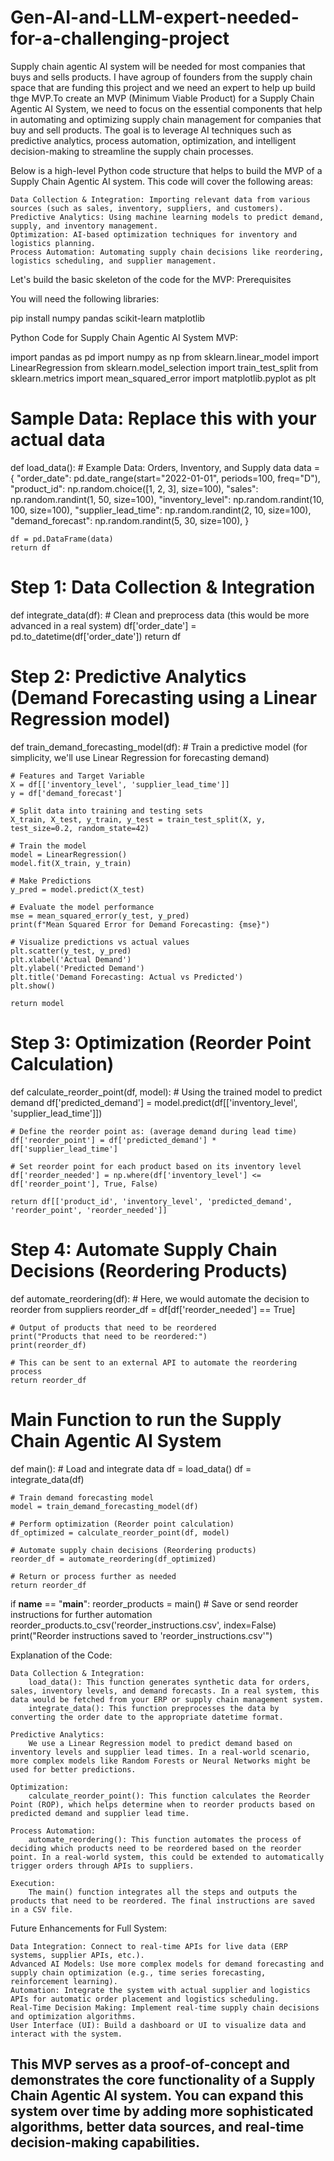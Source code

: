 # Gen-AI-and-LLM-expert-needed-for-a-challenging-project


Supply chain agentic AI system will be needed for most companies that buys and sells products. I have agroup of founders from the supply chain space that are funding this project and we need an expert to help up build thge MVP.To create an MVP (Minimum Viable Product) for a Supply Chain Agentic AI System, we need to focus on the essential components that help in automating and optimizing supply chain management for companies that buy and sell products. The goal is to leverage AI techniques such as predictive analytics, process automation, optimization, and intelligent decision-making to streamline the supply chain processes.

Below is a high-level Python code structure that helps to build the MVP of a Supply Chain Agentic AI system. This code will cover the following areas:

    Data Collection & Integration: Importing relevant data from various sources (such as sales, inventory, suppliers, and customers).
    Predictive Analytics: Using machine learning models to predict demand, supply, and inventory management.
    Optimization: AI-based optimization techniques for inventory and logistics planning.
    Process Automation: Automating supply chain decisions like reordering, logistics scheduling, and supplier management.

Let's build the basic skeleton of the code for the MVP:
Prerequisites

You will need the following libraries:

pip install numpy pandas scikit-learn matplotlib

Python Code for Supply Chain Agentic AI System MVP:

import pandas as pd
import numpy as np
from sklearn.linear_model import LinearRegression
from sklearn.model_selection import train_test_split
from sklearn.metrics import mean_squared_error
import matplotlib.pyplot as plt

# Sample Data: Replace this with your actual data
def load_data():
    # Example Data: Orders, Inventory, and Supply data
    data = {
        "order_date": pd.date_range(start="2022-01-01", periods=100, freq="D"),
        "product_id": np.random.choice([1, 2, 3], size=100),
        "sales": np.random.randint(1, 50, size=100),
        "inventory_level": np.random.randint(10, 100, size=100),
        "supplier_lead_time": np.random.randint(2, 10, size=100),
        "demand_forecast": np.random.randint(5, 30, size=100),
    }
    
    df = pd.DataFrame(data)
    return df

# Step 1: Data Collection & Integration
def integrate_data(df):
    # Clean and preprocess data (this would be more advanced in a real system)
    df['order_date'] = pd.to_datetime(df['order_date'])
    return df

# Step 2: Predictive Analytics (Demand Forecasting using a Linear Regression model)
def train_demand_forecasting_model(df):
    # Train a predictive model (for simplicity, we'll use Linear Regression for forecasting demand)
    
    # Features and Target Variable
    X = df[['inventory_level', 'supplier_lead_time']]
    y = df['demand_forecast']
    
    # Split data into training and testing sets
    X_train, X_test, y_train, y_test = train_test_split(X, y, test_size=0.2, random_state=42)
    
    # Train the model
    model = LinearRegression()
    model.fit(X_train, y_train)
    
    # Make Predictions
    y_pred = model.predict(X_test)
    
    # Evaluate the model performance
    mse = mean_squared_error(y_test, y_pred)
    print(f"Mean Squared Error for Demand Forecasting: {mse}")
    
    # Visualize predictions vs actual values
    plt.scatter(y_test, y_pred)
    plt.xlabel('Actual Demand')
    plt.ylabel('Predicted Demand')
    plt.title('Demand Forecasting: Actual vs Predicted')
    plt.show()
    
    return model

# Step 3: Optimization (Reorder Point Calculation)
def calculate_reorder_point(df, model):
    # Using the trained model to predict demand
    df['predicted_demand'] = model.predict(df[['inventory_level', 'supplier_lead_time']])
    
    # Define the reorder point as: (average demand during lead time)
    df['reorder_point'] = df['predicted_demand'] * df['supplier_lead_time']
    
    # Set reorder point for each product based on its inventory level
    df['reorder_needed'] = np.where(df['inventory_level'] <= df['reorder_point'], True, False)
    
    return df[['product_id', 'inventory_level', 'predicted_demand', 'reorder_point', 'reorder_needed']]

# Step 4: Automate Supply Chain Decisions (Reordering Products)
def automate_reordering(df):
    # Here, we would automate the decision to reorder from suppliers
    reorder_df = df[df['reorder_needed'] == True]
    
    # Output of products that need to be reordered
    print("Products that need to be reordered:")
    print(reorder_df)
    
    # This can be sent to an external API to automate the reordering process
    return reorder_df

# Main Function to run the Supply Chain Agentic AI System
def main():
    # Load and integrate data
    df = load_data()
    df = integrate_data(df)
    
    # Train demand forecasting model
    model = train_demand_forecasting_model(df)
    
    # Perform optimization (Reorder point calculation)
    df_optimized = calculate_reorder_point(df, model)
    
    # Automate supply chain decisions (Reordering products)
    reorder_df = automate_reordering(df_optimized)

    # Return or process further as needed
    return reorder_df

if __name__ == "__main__":
    reorder_products = main()
    # Save or send reorder instructions for further automation
    reorder_products.to_csv('reorder_instructions.csv', index=False)
    print("Reorder instructions saved to 'reorder_instructions.csv'")

Explanation of the Code:

    Data Collection & Integration:
        load_data(): This function generates synthetic data for orders, sales, inventory levels, and demand forecasts. In a real system, this data would be fetched from your ERP or supply chain management system.
        integrate_data(): This function preprocesses the data by converting the order date to the appropriate datetime format.

    Predictive Analytics:
        We use a Linear Regression model to predict demand based on inventory levels and supplier lead times. In a real-world scenario, more complex models like Random Forests or Neural Networks might be used for better predictions.

    Optimization:
        calculate_reorder_point(): This function calculates the Reorder Point (ROP), which helps determine when to reorder products based on predicted demand and supplier lead time.

    Process Automation:
        automate_reordering(): This function automates the process of deciding which products need to be reordered based on the reorder point. In a real-world system, this could be extended to automatically trigger orders through APIs to suppliers.

    Execution:
        The main() function integrates all the steps and outputs the products that need to be reordered. The final instructions are saved in a CSV file.

Future Enhancements for Full System:

    Data Integration: Connect to real-time APIs for live data (ERP systems, supplier APIs, etc.).
    Advanced AI Models: Use more complex models for demand forecasting and supply chain optimization (e.g., time series forecasting, reinforcement learning).
    Automation: Integrate the system with actual supplier and logistics APIs for automatic order placement and logistics scheduling.
    Real-Time Decision Making: Implement real-time supply chain decisions and optimization algorithms.
    User Interface (UI): Build a dashboard or UI to visualize data and interact with the system.

This MVP serves as a proof-of-concept and demonstrates the core functionality of a Supply Chain Agentic AI system. You can expand this system over time by adding more sophisticated algorithms, better data sources, and real-time decision-making capabilities.
--------
